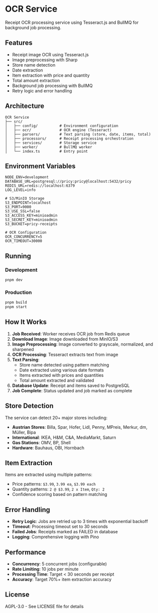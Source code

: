 # OCR Service

Receipt OCR processing service using Tesseract.js and BullMQ for background job processing.

## Features

- Receipt image OCR using Tesseract.js
- Image preprocessing with Sharp
- Store name detection
- Date extraction
- Item extraction with price and quantity
- Total amount extraction
- Background job processing with BullMQ
- Retry logic and error handling

## Architecture

```plaintext
OCR Service
├── src/
│   ├── config/          # Environment configuration
│   ├── ocr/             # OCR engine (Tesseract)
│   ├── parsers/         # Text parsing (store, date, items, total)
│   ├── processors/      # Receipt processing orchestration
│   ├── services/        # Storage service
│   ├── worker/          # BullMQ worker
│   └── index.ts         # Entry point
```

## Environment Variables

```env
NODE_ENV=development
DATABASE_URL=postgresql://pricy:pricy@localhost:5432/pricy
REDIS_URL=redis://localhost:6379
LOG_LEVEL=info

# S3/MinIO Storage
S3_ENDPOINT=localhost
S3_PORT=9000
S3_USE_SSL=false
S3_ACCESS_KEY=minioadmin
S3_SECRET_KEY=minioadmin
S3_BUCKET=pricy-receipts

# OCR Configuration
OCR_CONCURRENCY=5
OCR_TIMEOUT=30000
```

## Running

### Development

```bash
pnpm dev
```

### Production

```bash
pnpm build
pnpm start
```

## How It Works

1. **Job Received**: Worker receives OCR job from Redis queue
2. **Download Image**: Image downloaded from MinIO/S3
3. **Image Preprocessing**: Image converted to grayscale, normalized, and sharpened
4. **OCR Processing**: Tesseract extracts text from image
5. **Text Parsing**:
   - Store name detected using pattern matching
   - Date extracted using various date formats
   - Items extracted with prices and quantities
   - Total amount extracted and validated
6. **Database Update**: Receipt and items saved to PostgreSQL
7. **Job Complete**: Status updated and job marked as complete

## Store Detection

The service can detect 20+ major stores including:

- **Austrian Stores**: Billa, Spar, Hofer, Lidl, Penny, MPreis, Merkur, dm, Müller, Bipa
- **International**: IKEA, H&M, C&A, MediaMarkt, Saturn
- **Gas Stations**: OMV, BP, Shell
- **Hardware**: Bauhaus, OBI, Hornbach

## Item Extraction

Items are extracted using multiple patterns:

- Price patterns: `$3.99`, `3.99 ea`, `$3.99 each`
- Quantity patterns: `2 @ $3.99`, `2 x Item`, `Qty: 2`
- Confidence scoring based on pattern matching

## Error Handling

- **Retry Logic**: Jobs are retried up to 3 times with exponential backoff
- **Timeout**: Processing timeout set to 30 seconds
- **Failed Jobs**: Receipts marked as FAILED in database
- **Logging**: Comprehensive logging with Pino

## Performance

- **Concurrency**: 5 concurrent jobs (configurable)
- **Rate Limiting**: 10 jobs per minute
- **Processing Time**: Target < 30 seconds per receipt
- **Accuracy**: Target 70%+ item extraction accuracy

## License

AGPL-3.0 - See LICENSE file for details
